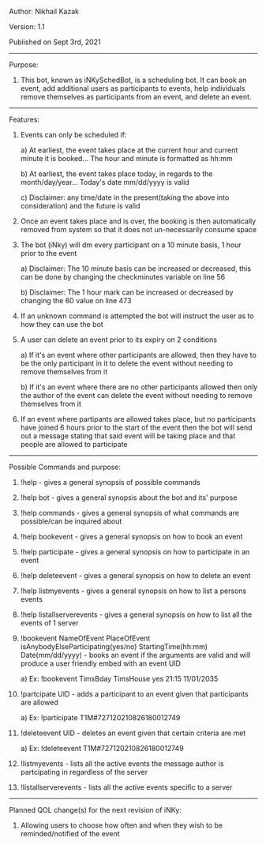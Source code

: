 Author: Nikhail Kazak

Version: 1.1

Published on Sept 3rd, 2021

-----------------------------------------------------------------------------------------------------------------------------------------------------------------------------------

Purpose:
   1) This bot, known as iNKySchedBot, is a scheduling bot. It can book an event, add additional users as participants to events, help individuals remove
      themselves as participants from an event, and delete an event.  

-----------------------------------------------------------------------------------------------------------------------------------------------------------------------------------

Features:
   1) Events can only be scheduled if:
       
       a) At earliest, the event takes place at the current hour and current minute it is booked... The hour and minute is formatted as hh:mm
       
       b) At earliest, the event takes place today, in regards to the month/day/year... Today's date mm/dd/yyyy is valid
       
       c) Disclaimer: any time/date in the present(taking the above into consideration) and the future is valid 

   2) Once an event takes place and is over, the booking is then automatically removed from system so that it does not un-necessarily consume space

   3) The bot (iNky) will dm every participant on a 10 minute basis, 1 hour prior to the event
       
       a) Disclaimer: The 10 minute basis can be increased or decreased, this can be done by changing the checkminutes variable on line 56
       
       b) Disclaimer: The 1 hour mark can be increased or decreased by changing the 60 value on line 473

   4) If an unknown command is attempted the bot will instruct the user as to how they can use the bot 

   5) A user can delete an event prior to its expiry on 2 conditions
       
       a) If it's an event where other participants are allowed, then they have to be the only participant in it to delete the event without needing to remove themselves from it
       
       b) If it's an event where there are no other participants allowed then only the author of the event can delete the event without needing to remove themselves from it

   6) If an event where partipants are allowed takes place, but no participants have joined 6 hours prior to the start of the event then the bot will send out a message stating 
      that said event will be taking place and that people are allowed to participate 

-----------------------------------------------------------------------------------------------------------------------------------------------------------------------------------

Possible Commands and purpose:

   1) !help - gives a general synopsis of possible commands

   2) !help bot - gives a general synopsis about the bot and its' purpose

   3) !help commands - gives a general synopsis of what commands are possible/can be inquired about

   4) !help bookevent - gives a general synopsis on how to book an event

   5) !help participate - gives a general synopsis on how to participate in an event

   6) !help deleteevent - gives a general synopsis on how to delete an event

   7) !help listmyevents - gives a general synopsis on how to list a persons events

   8) !help listallserverevents - gives a general synopsis on how to list all the events of 1 server

   9) !bookevent NameOfEvent PlaceOfEvent isAnybodyElseParticipating(yes/no) StartingTime(hh:mm) Date(mm/dd/yyyy) - books an event if the arguments are valid and will produce a      user friendly embed with an event UID

       a) Ex: !bookevent TimsBday TimsHouse yes 21:15 11/01/2035

   10) !partcipate UID - adds a participant to an event given that participants are allowed 

       a) Ex: !participate T1M#727120210826180012749

   11) !deleteevent UID - deletes an event given that certain criteria are met

       a) Ex: !deleteevent T1M#727120210826180012749

   12) !listmyevents - lists all the active events the message author is partcipating in regardless of the server

   13) !listallserverevents - lists all the active events specific to a server

-----------------------------------------------------------------------------------------------------------------------------------------------------------------------------------

Planned QOL change(s) for the next revision of iNKy:

   1) Allowing users to choose how often and when they wish to be reminded/notified of the event
